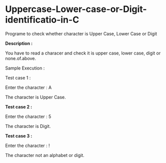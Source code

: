 # Uppercase-Lower-case-or-Digit-identificatio-in-C
Programe to check whether character is Upper Case, Lower Case or Digit



**Description :** 

You have to read a characer and check it is  upper case, lower case, digit or none.of.above.

Sample Execution : 

Test case 1 : 

Enter the character : A

The character is Upper Case.

**Test case 2 :**


Enter the character : 5

The character is Digit.

**Test case 3 :**

Enter the character : !

The character not an alphabet or digit.
